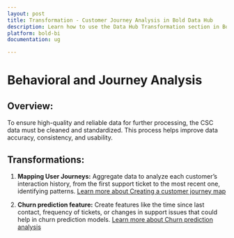 ```yaml
---
layout: post
title: Transformation - Customer Journey Analysis in Bold Data Hub
description: Learn how to use the Data Hub Transformation section in Bold Data Hub Enterprise Edition. Discover simple steps to analyze the customer journey and make the most of your analytics.
platform: bold-bi
documentation: ug

---
```



# Behavioral and Journey Analysis

## Overview: 

To ensure high-quality and reliable data for further processing, the CSC data must be cleaned and standardized. This process helps improve data accuracy, consistency, and usability.  


## Transformations:

1. **Mapping User Journeys:** Aggregate data to analyze each customer’s interaction history, from the first support ticket to the most recent one, identifying patterns. [Learn more about Creating a customer journey map](/transformation-use-cases/behavioral-and-journey-analysis/mapping-user-journeys/)<br>

2. **Churn prediction feature:** Create features like the time since last contact, frequency of tickets, or changes in support issues that could help in churn prediction models. [Learn more about Churn prediction analysis](/transformation-use-cases/behavioral-and-journey-analysis/churn-prediction-feature/)<br>